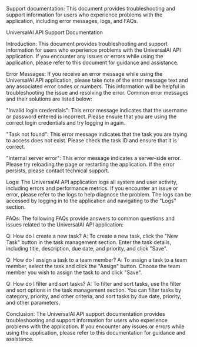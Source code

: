 Support documentation: This document provides troubleshooting and support information for users who experience problems with the application, including error messages, logs, and FAQs.

UniversalAI API Support Documentation

Introduction:
This document provides troubleshooting and support information for users who experience problems with the UniversalAI API application. If you encounter any issues or errors while using the application, please refer to this document for guidance and assistance.

Error Messages:
If you receive an error message while using the UniversalAI API application, please take note of the error message text and any associated error codes or numbers. This information will be helpful in troubleshooting the issue and resolving the error. Common error messages and their solutions are listed below:

"Invalid login credentials": This error message indicates that the username or password entered is incorrect. Please ensure that you are using the correct login credentials and try logging in again.

"Task not found": This error message indicates that the task you are trying to access does not exist. Please check the task ID and ensure that it is correct.

"Internal server error": This error message indicates a server-side error. Please try reloading the page or restarting the application. If the error persists, please contact technical support.

Logs:
The UniversalAI API application logs all system and user activity, including errors and performance metrics. If you encounter an issue or error, please refer to the logs to help diagnose the problem. The logs can be accessed by logging in to the application and navigating to the "Logs" section.

FAQs:
The following FAQs provide answers to common questions and issues related to the UniversalAI API application:

Q: How do I create a new task?
A: To create a new task, click the "New Task" button in the task management section. Enter the task details, including title, description, due date, and priority, and click "Save".

Q: How do I assign a task to a team member?
A: To assign a task to a team member, select the task and click the "Assign" button. Choose the team member you wish to assign the task to and click "Save".

Q: How do I filter and sort tasks?
A: To filter and sort tasks, use the filter and sort options in the task management section. You can filter tasks by category, priority, and other criteria, and sort tasks by due date, priority, and other parameters.

Conclusion:
The UniversalAI API support documentation provides troubleshooting and support information for users who experience problems with the application. If you encounter any issues or errors while using the application, please refer to this documentation for guidance and assistance.
